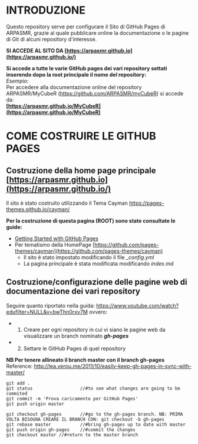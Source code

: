 # INTRODUZIONE
Questo repository serve per configurare il Sito di GitHub Pages di ARPASMR, grazie al quale pubblicare online la documentazione o le pagine di Git di alcuni repository d'interesse.

**SI ACCEDE AL SITO DA [https://arpasmr.github.io](https://arpasmr.github.io/)**

**Si accede a tutte le varie GitHub pages dei vari repository settati inserendo dopo la root principale il nome del repository:**
<br>*Esempio:*
<br>Per accedere alla documentazione online del repository ARPASMR/MyCubeR (https://github.com/ARPASMR/myCubeR) si accede da:
<br>**[https://arpasmr.github.io/MyCubeR](https://arpasmr.github.io/MyCubeR)**


# COME COSTRUIRE LE GITHUB PAGES
## Costruzione della home page principale [https://arpasmr.github.io](https://arpasmr.github.io/)
Il sito è stato costruito utilizzando il Tema Cayman https://pages-themes.github.io/cayman/

**Per la costruzione di questa pagina (ROOT) sono state consultate le guide:**

* [Getting Started with GitHub Pages](https://guides.github.com/features/pages/)
* Per tematismo della HomePage [https://github.com/pages-themes/cayman](https://github.com/pages-themes/cayman)
  * Il sito è stato impostato modificando il file *_config.yml*
  * La pagina principale è stata modificata modificando *index.md* 

## Costruzione/configurazione delle pagine web di documentazione dei vari repository

Seguire quanto riportato nella guida: https://www.youtube.com/watch?edufilter=NULL&v=bwThn0rxv7M ovvero:

* 1. Creare per ogni repository in cui vi siano le pagine web da visualizzare un branch nominato ***gh-pages***
* 2. Settare le GitHub Pages di quel repository 

**NB Per tenere allineato il branch master con il branch gh-pages**
<br>Reference: http://lea.verou.me/2011/10/easily-keep-gh-pages-in-sync-with-master/

```
git add .
git status 					//#to see what changes are going to be commited
git commit -m 'Prova caricamento per GitHub Pages'
git push origin master

git checkout gh-pages   	//#go to the gh-pages branch. NB: PRIMA VOLTA BISOGNA CREARE IL BRANCH CON: git checkout -b gh-pages
git rebase master			//#bring gh-pages up to date with master
git push origin gh-pages	//#commit the changes
git checkout master	//#return to the master branch
```
